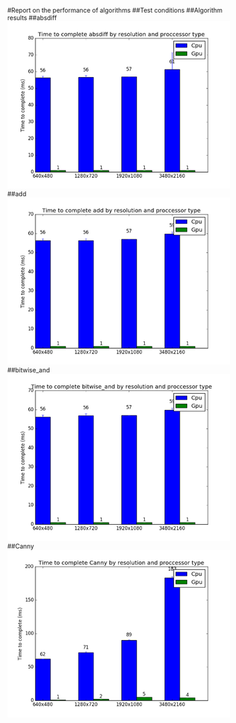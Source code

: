 #Report on the performance of algorithms
##Test conditions
##Algorithm results
##absdiff
![alt text](https://github.com/JoshuaSmith94/openclBenchmarking/raw/master/Algorithms/reports/graphs/absdiff.png "absdiff")
##add
![alt text](https://github.com/JoshuaSmith94/openclBenchmarking/raw/master/Algorithms/reports/graphs/add.png "add")
##bitwise_and
![alt text](https://github.com/JoshuaSmith94/openclBenchmarking/raw/master/Algorithms/reports/graphs/bitwise_and.png "bitwise_and")
##Canny
![alt text](https://github.com/JoshuaSmith94/openclBenchmarking/raw/master/Algorithms/reports/graphs/Canny.png "Canny")

